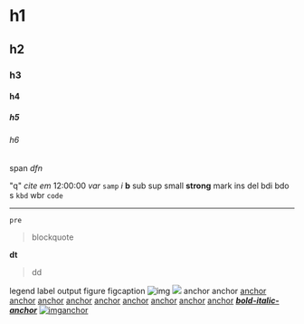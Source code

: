 # h1

## h2

### h3

#### h4

##### h5

###### h6
span
_dfn_

"q"
_cite_
_em_
12:00:00
_var_
`samp`
_i_
**b**
sub
sup
small
**strong**
mark
ins
del
bdi
bdo
s
`kbd`
wbr
`code`
  

---

    pre

> blockquote

**dt**

> dd

legend
label
output
figure
figcaption
![img](mock.png)
![](http://html-md.mock/mock.png)
anchor
anchor
[anchor][0]
[anchor][1]
[anchor][1]
[anchor][2]
[anchor][0]
[anchor][3]
[anchor][4]
[anchor][5]
[anchor][3]
[][6]
[][7]
[**_bold-italic-anchor_**][0]
[![img](mock.png)anchor][0]


[0]: mock1
[1]: mock1 "mock1"
[2]: mock1 "mock2"
[3]: mock2
[4]: mock2 "mock1"
[5]: mock2 "mock2"
[6]: http://html-md.mock
[7]: http://html-md.mock "mock"
